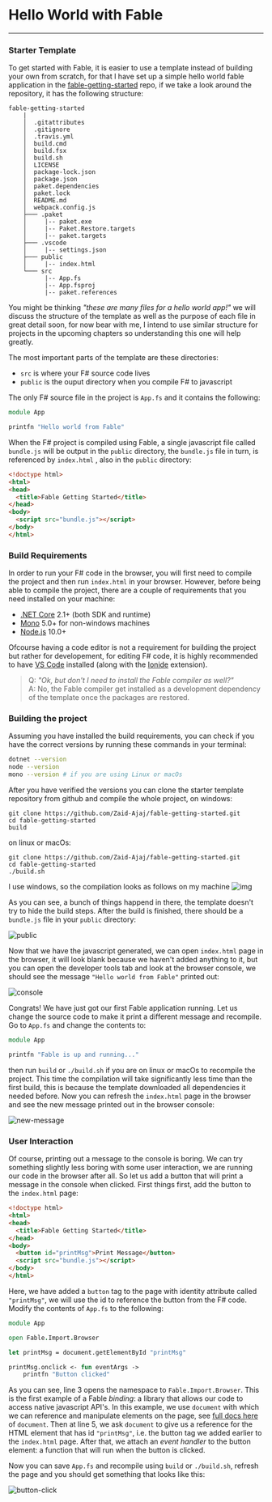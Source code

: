 # Hello World with Fable
-------

### Starter Template

To get started with Fable, it is easier to use a template instead of building your own from scratch, for that I have set up a simple hello world fable application in the [fable-getting-started](https://github.com/Zaid-Ajaj/fable-getting-started) repo, if we take a look around the repository, it has the following structure:
```
fable-getting-started
    | 
    │  .gitattributes
    │  .gitignore
    │  .travis.yml
    │  build.cmd
    │  build.fsx
    │  build.sh
    │  LICENSE
    │  package-lock.json
    │  package.json
    │  paket.dependencies
    │  paket.lock
    │  README.md
    │  webpack.config.js
    ├─── .paket
    │     |-- paket.exe
    │     |-- Paket.Restore.targets
    │     |-- paket.targets
    ├─── .vscode
    │     |-- settings.json
    ├─── public
    │     |-- index.html
    └─── src
          |-- App.fs
          |-- App.fsproj
          |-- paket.references
```
You might be thinking *"these are many files for a hello world app!"* we will discuss the structure of the template as well as the purpose of each file in great detail soon, for now bear with me, I intend to use similar structure for projects in the upcoming chapters so understanding this one will help greatly. 

The most important parts of the template are these directories:
-  `src` is where your F# source code lives 
-  `public` is the ouput directory when you compile F# to javascript 

The only F# source file in the project is `App.fs` and it contains the following:
```fs
module App

printfn "Hello world from Fable" 
```
When the F# project is compiled using Fable, a single javascript file called `bundle.js` will be output in the `public` directory, the `bundle.js` file in turn, is referenced by `index.html` , also in the `public` directory:
```html
<!doctype html>
<html>
<head>
  <title>Fable Getting Started</title>
</head>
<body>
  <script src="bundle.js"></script>
</body>
</html>
```

### Build Requirements
In order to run your F# code in the browser, you will first need to compile the project and then run `index.html` in your browser. However, before being able to compile the project, there are a couple of requirements that you need installed on your machine:

- [.NET Core](https://www.microsoft.com/net/download) 2.1+ (both SDK and runtime)
- [Mono](https://www.mono-project.com/download/stable/) 5.0+ for non-windows machines
- [Node.js](https://nodejs.org/en/) 10.0+ 

Ofcourse having a code editor is not a requirement for building the project but rather for developement, for editing F# code, it is highly recommended to have [VS Code](https://code.visualstudio.com/) installed (along with the [Ionide](http://ionide.io/) extension).

> Q: *"Ok, but don't I need to install the Fable compiler as well?"* <br />
A: No, the Fable compiler get installed as a development dependency of the template once the packages are restored. 


### Building the project

Assuming you have installed the build requirements, you can check if you have the correct versions by running these commands in your terminal:
```bash
dotnet --version 
node --version
mono --version # if you are using Linux or macOs 
```
After you have verified the versions you can clone the starter template repository from github and compile the whole project, on windows:
```
git clone https://github.com/Zaid-Ajaj/fable-getting-started.git
cd fable-getting-started
build 
```
on linux or macOs:
```
git clone https://github.com/Zaid-Ajaj/fable-getting-started.git
cd fable-getting-started
./build.sh  
```
I use windows, so the compilation looks as follows on my machine
![img](img/compile.gif)

As you can see, a bunch of things happend in there, the template doesn't try to hide the build steps. After the build is finished, there should be a `bundle.js` file in your `public` directory:
  
![public](img/public.png) 

Now that we have the javascript generated, we can open  `index.html` page in the browser, it will look blank because we haven't added anything to it, but you can open the developer tools tab and look at the browser console, we should see the message `"Hello world from Fable"` printed out:

![console](img/browser-console.png)

Congrats! We have just got our first Fable application running. Let us change the source code to make it print a different message and recompile. Go to `App.fs` and change the contents to:
```fs
module App

printfn "Fable is up and running..."
```
then run `build` or `./build.sh` if you are on linux or macOs to recompile the project. This time the compilation will take significantly less time than the first build, this is because the template downloaded all dependencies it needed before. Now you can refresh the `index.html` page in the browser and see the new message printed out in the browser console:

![new-message](img/new-message.png)

### User Interaction

Of course, printing out a message to the console is boring. We can try something slightly less boring with some user interaction, we are running our code in the browser after all. So let us add a button that will print a message in the console when clicked. First things first, add the button to the `index.html` page:

```html
<!doctype html>
<html>
<head>
  <title>Fable Getting Started</title>
</head>
<body>
  <button id="printMsg">Print Message</button>
  <script src="bundle.js"></script>
</body>
</html>
``` 
Here, we have added a `button` tag to the page with identity attribute called `"printMsg"`, we will use the id to reference the button from the F# code. Modify the contents of `App.fs` to the following:
```fs
module App

open Fable.Import.Browser

let printMsg = document.getElementById "printMsg"

printMsg.onclick <- fun eventArgs ->
    printfn "Button clicked"
```
As you can see, line 3 opens the namespace to `Fable.Import.Browser`. This is the first example of a Fable *binding*: a library that allows our code to access native javascript API's. In this example, we use `document` with which we can reference and manipulate elements on the page, see [full docs here](https://developer.mozilla.org/en-US/docs/Web/API/Document) of `document`. Then at line 5, we ask `document` to give us a reference for the HTML element that has id `"printMsg"`, i.e. the button tag we added earlier to the `index.html` page. After that, we attach an *event handler* to the button element: a function that will run when the button is clicked. 

Now you can save `App.fs` and recompile using `build` or `./build.sh`, refresh the page and you should get something that looks like this:

![button-click](img/button-click.gif)